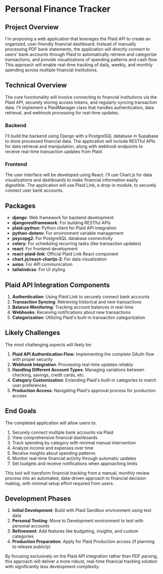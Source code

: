 # Personal Finance Tracker
## Project Overview
I'm proposing a web application that leverages the Plaid API to create an organized, user-friendly financial dashboard. Instead of manually processing PDF bank statements, the application will directly connect to users' bank accounts through Plaid to automatically retrieve and categorize transactions, and provide visualizations of spending patterns and cash flow. This approach will enable real-time tracking of daily, weekly, and monthly spending across multiple financial institutions.

## Technical Overview
The core functionality will involve connecting to financial institutions via the Plaid API, securely storing access tokens, and regularly syncing transaction data. I'll implement a PlaidManager class that handles authentication, data retrieval, and webhook processing for real-time updates.

### Backend
I'll build the backend using Django with a PostgreSQL database in Supabase to store processed financial data. The application will include RESTful APIs for data retrieval and manipulation, along with webhook endpoints to receive real-time transaction updates from Plaid.

### Frontend
The user interface will be developed using React. I'll use Chart.js for data visualizations and dashboards to make financial information easily digestible. The application will use Plaid Link, a drop-in module, to securely connect user bank accounts.

## Packages
- **django**: Web framework for backend development
- **djangorestframework**: For building RESTful APIs
- **plaid-python**: Python client for Plaid API integration
- **python-dotenv**: For environment variable management
- **psycopg2**: For PostgreSQL database connectivity
- **celery**: For scheduling recurring tasks (like transaction updates)
- **react**: For frontend development
- **react-plaid-link**: Official Plaid Link React component
- **chart.js/react-chartjs-2**: For data visualization
- **axios**: For API communication
- **tailwindcss**: For UI styling

## Plaid API Integration Components
1. **Authentication**: Using Plaid Link to securely connect bank accounts
2. **Transaction Syncing**: Retrieving historical and new transactions
3. **Balance Monitoring**: Tracking account balances in real-time
4. **Webhooks**: Receiving notifications about new transactions
5. **Categorization**: Utilizing Plaid's built-in transaction categorization

## Likely Challenges
The most challenging aspects will likely be:
1. **Plaid API Authentication Flow**: Implementing the complete OAuth flow with proper security
2. **Webhook Integration**: Processing real-time updates reliably
3. **Handling Different Account Types**: Managing variations between checking, savings, credit cards, etc.
4. **Category Customization**: Extending Plaid's built-in categories to match user preferences
5. **Production Access**: Navigating Plaid's approval process for production access

## End Goals
The completed application will allow users to:
1. Securely connect multiple bank accounts via Plaid
2. View comprehensive financial dashboards
3. Track spending by category with minimal manual intervention
4. Analyze income and expenses over time
5. Receive insights about spending patterns
6. Monitor real-time financial activity through automatic updates
7. Set budgets and receive notifications when approaching limits

This tool will transform financial tracking from a manual, monthly review process into an automated, data-driven approach to financial decision making, with minimal setup effort required from users.

## Development Phases
1. **Initial Development**: Build with Plaid Sandbox environment using test data
2. **Personal Testing**: Move to Development environment to test with personal accounts
3. **Refinement**: Add features like budgeting, insights, and custom categories
4. **Production Preparation**: Apply for Plaid Production access (if planning to release publicly)

By focusing exclusively on the Plaid API integration rather than PDF parsing, this approach will deliver a more robust, real-time financial tracking solution with significantly less development complexity.